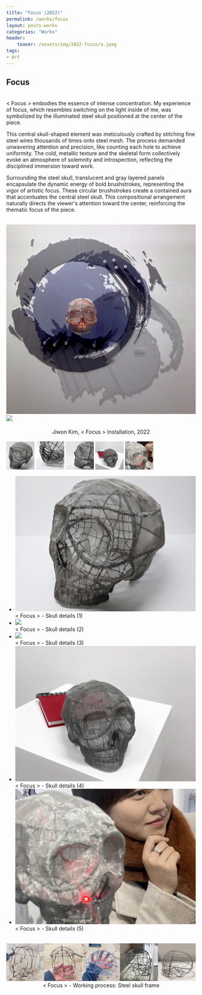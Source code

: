 ```yaml
---
title: "Focus (2022)"
permalink: /works/focus
layout: posts-works
categories: "Works"
header:
    teaser: /assets/img/2022-focus/a.jpeg
tags:
- Art
---
```

## Focus
<br>
< Focus > embodies the essence of intense concentration. My experience of focus, which resembles switching on the light inside of me, was symbolized by the illuminated steel skull positioned at the center of the piece. 
<br>

This central skull-shaped element was meticulously crafted by stitching fine steel wires thousands of times onto steel mesh. The process demanded unwavering attention and precision, like counting each hole to achieve uniformity. The cold, metallic texture and the skeletal form collectively evoke an atmosphere of solemnity and introspection, reflecting the disciplined immersion toward work.
<br>

Surrounding the steel skull, translucent and gray layered panels encapsulate the dynamic energy of bold brushstrokes, representing the vigor of artistic focus. These circular brushstrokes create a contained aura that accentuates the central steel skull. This compositional arrangement naturally directs the viewer's attention toward the center, reinforcing the thematic focus of the piece.
<br>
<br>

<div class="left">
<img src="/assets/img/2022-focus/b.jpeg" />
<img src="/assets/img/2022-focus/c.jpeg" />
</div>
<div style = "text-align: center;">
<br> 
Jiwon Kim, < Focus > Installation, 2022 
</div> 
<br>

<div class="carousel-thumbnails">
    <img src="/assets/img/2022-focus/zd.jpeg" width="75" height="75" data-index="0">
    <img src="/assets/img/2022-focus/ze.jpeg" width="75" height="75" data-index="1">
    <img src="/assets/img/2022-focus/zf.jpeg" width="75" height="75" data-index="2">
    <img src="/assets/img/2022-focus/zg.jpeg" width="75" height="75" data-index="3">
    <img src="/assets/img/2022-focus/zh.jpeg" width="75" height="75" data-index="4">
</div>
<div class="glide glide-main">
    <div class="glide__track" data-glide-el="track">
    <ul class="glide__slides">
        <li class="glide__slide">
            <img src="/assets/img/2022-focus/d.jpeg">
            <div class="slide-caption">< Focus > - Skull details (1)</div>
        </li>
        <li class="glide__slide">
            <img src="/assets/img/2022-focus/e.jpeg">
            <div class="slide-caption">< Focus > - Skull details (2)</div>
        </li>
        <li class="glide__slide">
            <img src="/assets/img/2022-focus/f.jpeg">
            <div class="slide-caption">< Focus > - Skull details (3)</div>
        </li>
        <li class="glide__slide">
            <img src="/assets/img/2022-focus/g.jpeg">
            <div class="slide-caption">< Focus > - Skull details (4)</div>
        </li>
            <li class="glide__slide">
            <img src="/assets/img/2022-focus/h.jpeg">
            <div class="slide-caption">< Focus > - Skull details (5)</div>
        </li>
    </ul>
    </div>
</div>
<br>

<img src="/assets/img/2022-focus/i.jpeg" style="width:auto; height:auto;">
<div style = "text-align: center;"> 
< Focus > - Working process: Steel skull frame
</div> 